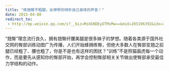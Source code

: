 ```yaml
---
title: "练翘臀不粗腿，女神带你倾听自己身体的声音！"
date: 2015-04-08
redirect_to:
 - http://mp.weixin.qq.com/s?__biz=MzA5NDEyOTMxMw==&mid=205196392&idx=3&sn=4066eb0fc3ea1192ffd3a7db88ba235e&scene=1&key=b2574200810f04e803d66878b5b9e5f894ac548e525e1df248cd5f44a59fb0d71ce45dd0171ea96717e06693de795d84&ascene=0&uin=NTI1OTI4MDU1&devicetype=iMac+MacBookPro5%2C5+OSX+OSX+10.10.2+build(14C1514)&version=11020012&pass_ticket=17gckPxhQpsXqI01BOL4B6RQZU4AQ9iqBLOWluM1ttFpYwSQds0k%2FxMjVrg2iuJ%2B
---
```


“翘臀”理念流行良久，拥有翘臀纤腰美腿是很多妹子的梦想。随着各类源于国外社交网的臀部训练动图广为传播，人们开始蜂拥练臀，但绝大多数人在臀部变翘之前腿已经粗了、腰也粗了，你是不是也有这样的困扰？“训练”不是照猫画虎每一个动作，而是要先从感知你的臀部开始，再学会控制臀部相关关节做出使臀部承受最佳力学结构的动作。
